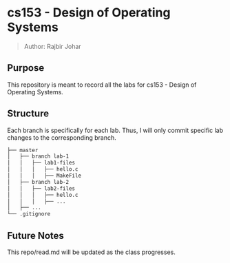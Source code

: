 # cs153 - Design of Operating Systems

> Author: Rajbir Johar

## Purpose

This repository is meant to record all the labs for cs153 - Design of Operating Systems.

## Structure

Each branch is specifically for each lab. Thus, I will only commit specific lab changes to the corresponding branch.

```bash
├── master
│   ├── branch lab-1
│   │   ├── lab1-files
│   │   │   ├── hello.c
│   │   │   ├── MakeFile
│   ├── branch lab-2
│   │   ├── lab2-files
│   │   │   ├── hello.c
│   │   │   ├── ...
│   ├── ...
└── .gitignore
```

## Future Notes

This repo/read.md will be updated as the class progresses.
